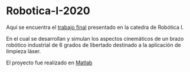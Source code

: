 # Robotica-I-2020

Aquí se encuentra el [trabajo final]( https://github.com/agusc4/Robotica-I-2020/blob/main/Informe%20TF%20%20Robotica%201.pdf) presentado en la catedra de Robótica I. 

En el cual se desarrollan y simulan los aspectos cinemáticos de un brazo robótico industrial de 6 grados de libertado destinado a la aplicación de limpieza láser. 

El proyecto fue realizado en [Matlab]( https://github.com/agusc4/Robotica-I-2020/tree/main/Codigo)
